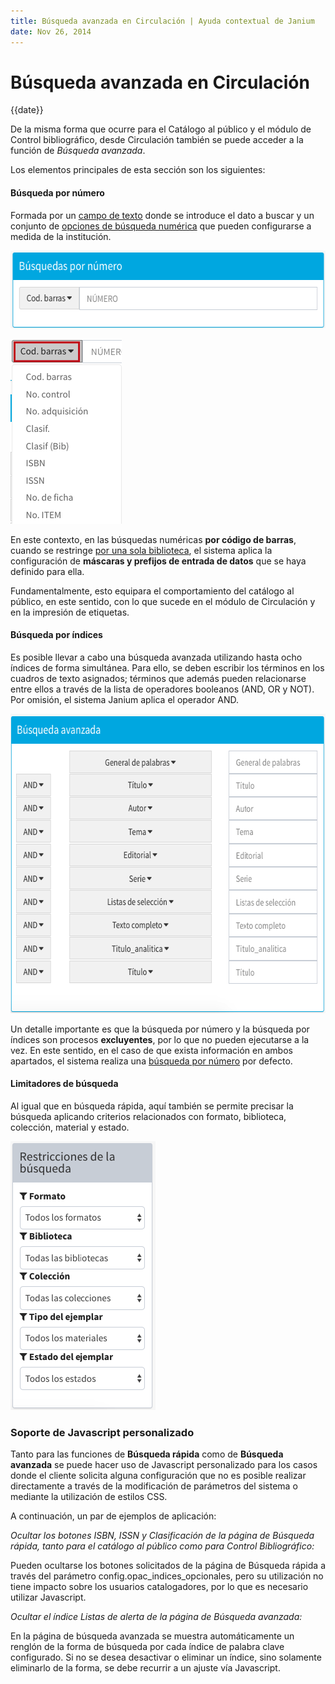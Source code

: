 ```yaml
---
title: Búsqueda avanzada en Circulación | Ayuda contextual de Janium
date: Nov 26, 2014
---
```


# Búsqueda avanzada en Circulación

{{date}}

De la misma forma que ocurre para el Catálogo al público y el módulo de
Control bibliográfico, desde Circulación también se puede acceder a la
función de *Búsqueda avanzada*.

Los elementos principales de esta sección son los siguientes:

#### Búsqueda por número

Formada por un <span style="text-decoration: underline;">campo de
texto</span> donde se introduce el dato a buscar y un conjunto de <span
style="text-decoration: underline;">opciones de búsqueda numérica</span>
que pueden configurarse a medida de la institución.

[<img src="Busqueda_numeroo.png" alt="Busqueda_numeroo" width="586" height="124">](Busqueda_numeroo.png)

[<img src="Busqueda_numeroo2.png" alt="Busqueda_numeroo2" width="178" height="296">](Busqueda_numeroo2.png)

En este contexto, en las búsquedas numéricas **por código de barras**,
cuando se restringe <span style="text-decoration: underline;">por una
sola biblioteca</span>, el sistema aplica la configuración de **máscaras
y prefijos de entrada de datos** que se haya definido para ella.

Fundamentalmente, esto equipara el comportamiento del catálogo al
público, en este sentido, con lo que sucede en el módulo de Circulación
y en la impresión de etiquetas.

#### Búsqueda por índices

Es posible llevar a cabo una búsqueda avanzada utilizando hasta ocho
índices de forma simultánea. Para ello, se deben escribir los términos
en los cuadros de texto asignados; términos que además pueden
relacionarse entre ellos a través de la lista de operadores booleanos
(AND, OR y NOT). Por omisión, el sistema Janium aplica el operador AND.

[<img src="Busqueda_indicess.png" alt="Busqueda_indicess" width="625" height="479">](Busqueda_indicess.png)

Un detalle importante es que la búsqueda por número y la búsqueda por
índices son procesos **excluyentes**, por lo que no pueden ejecutarse a
la vez. En este sentido, en el caso de que exista información en ambos
apartados, el sistema realiza una <span
style="text-decoration: underline;">búsqueda por número</span> por
defecto.

#### Limitadores de búsqueda

Al igual que en búsqueda rápida, aquí también se permite precisar la
búsqueda aplicando criterios relacionados con formato, biblioteca,
colección, material y estado.

[<img src="LimitadoresBAV.png" alt="LimitadoresBAV" width="232" height="430">](LimitadoresBAV.png)

### Soporte de Javascript personalizado

Tanto para las funciones de **Búsqueda rápida** como de **Búsqueda
avanzada** se puede hacer uso de Javascript personalizado para los casos
donde el cliente solicita alguna configuración que no es posible
realizar directamente a través de la modificación de parámetros del
sistema o mediante la utilización de estilos CSS.

A continuación, un par de ejemplos de aplicación:

*Ocultar los botones ISBN, ISSN y Clasificación de la página de Búsqueda
rápida, tanto para el catálogo al público como para Control
Bibliográfico:*

Pueden ocultarse los botones solicitados de la página de Búsqueda rápida
a través del parámetro config.opac\_indices\_opcionales, pero su
utilización no tiene impacto sobre los usuarios catalogadores, por lo
que es necesario utilizar Javascript.

*Ocultar el índice Listas de alerta de la página de Búsqueda avanzada:*

En la página de búsqueda avanzada se muestra automáticamente un renglón
de la forma de búsqueda por cada índice de palabra clave configurado. Si
no se desea desactivar o eliminar un índice, sino solamente eliminarlo
de la forma, se debe recurrir a un ajuste vía Javascript.
